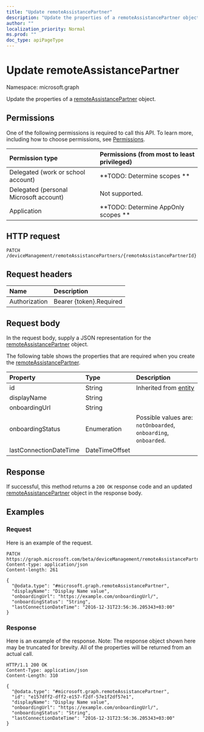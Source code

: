```yaml
---
title: "Update remoteAssistancePartner"
description: "Update the properties of a remoteAssistancePartner object."
author: ""
localization_priority: Normal
ms.prod: ""
doc_type: apiPageType
---
```


# Update remoteAssistancePartner

Namespace: microsoft.graph

Update the properties of a [remoteAssistancePartner](../resources/remoteassistancepartner.md) object.

## Permissions
One of the following permissions is required to call this API. To learn more, including how to choose permissions, see [Permissions](/concepts/permissions-reference.md).

|Permission type|Permissions (from most to least privileged)|
|:---|:---|
|Delegated (work or school account)|**TODO: Determine scopes **|
|Delegated (personal Microsoft account)|Not supported.|
|Application|**TODO: Determine AppOnly scopes **|

## HTTP request
<!-- {
  "blockType": "ignored"
}
-->
``` http
PATCH /deviceManagement/remoteAssistancePartners/{remoteAssistancePartnerId}
```

## Request headers
|Name|Description|
|:---|:---|
|Authorization|Bearer {token}.Required|

## Request body
In the request body, supply a JSON representation for the [remoteAssistancePartner](../resources/remoteassistancepartner.md) object.

The following table shows the properties that are required when you create the [remoteAssistancePartner](../resources/remoteassistancepartner.md).

|Property|Type|Description|
|:---|:---|:---|
|id|String| Inherited from [entity](../resources/entity.md)|
|displayName|String||
|onboardingUrl|String||
|onboardingStatus|Enumeration| Possible values are: `notOnboarded`, `onboarding`, `onboarded`.|
|lastConnectionDateTime|DateTimeOffset||



## Response
If successful, this method returns a `200 OK` response code and an updated [remoteAssistancePartner](../resources/remoteassistancepartner.md) object in the response body.

## Examples

### Request
Here is an example of the request.
<!-- {
  "blockType": "request",
  "name": "update_remoteassistancepartner"
}
-->
``` http
PATCH https://graph.microsoft.com/beta/deviceManagement/remoteAssistancePartners/{remoteAssistancePartnerId}
Content-type: application/json
Content-length: 261

{
  "@odata.type": "#microsoft.graph.remoteAssistancePartner",
  "displayName": "Display Name value",
  "onboardingUrl": "https://example.com/onboardingUrl/",
  "onboardingStatus": "String",
  "lastConnectionDateTime": "2016-12-31T23:56:36.205343+03:00"
}
```

### Response
Here is an example of the response. Note: The response object shown here may be truncated for brevity. All of the properties will be returned from an actual call.
<!-- {
  "blockType": "response",
  "truncated": true
}
-->
``` http
HTTP/1.1 200 OK
Content-Type: application/json
Content-Length: 310

{
  "@odata.type": "#microsoft.graph.remoteAssistancePartner",
  "id": "e157dff2-dff2-e157-f2df-57e1f2df57e1",
  "displayName": "Display Name value",
  "onboardingUrl": "https://example.com/onboardingUrl/",
  "onboardingStatus": "String",
  "lastConnectionDateTime": "2016-12-31T23:56:36.205343+03:00"
}
```

